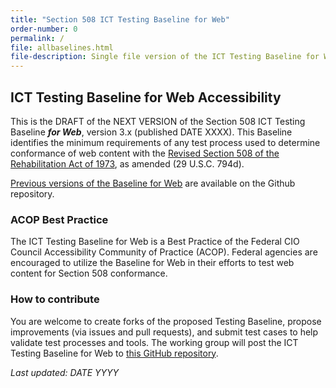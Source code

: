 ```yaml
---
title: "Section 508 ICT Testing Baseline for Web"
order-number: 0
permalink: /
file: allbaselines.html
file-description: Single file version of the ICT Testing Baseline for Web
---
```

## ICT Testing Baseline for Web Accessibility

This is the DRAFT of the NEXT VERSION of the Section 508 ICT Testing Baseline ***for Web***, version 3.x (published DATE XXXX). This Baseline identifies the minimum requirements of any test process used to determine conformance of web content with the [Revised Section 508 of the Rehabilitation Act of 1973](https://www.access-board.gov/ict), as amended (29 U.S.C. 794d).

[Previous versions of the Baseline for Web](https://github.com/atbcb/ICTTestingBaseline/releases) are available on the Github repository.

### ACOP Best Practice
The ICT Testing Baseline for Web is a Best Practice of the Federal CIO Council Accessibility Community of Practice (ACOP). Federal agencies are encouraged to utilize the Baseline for Web in their efforts to test web content for Section 508 conformance.

### How to contribute
You are welcome to create forks of the proposed Testing Baseline, propose improvements (via issues and pull requests), and submit test cases to help validate test processes and tools. The working group will post the ICT Testing Baseline for Web to [this GitHub repository](https://github.com/atbcb/ICTTestingBaseline).  



*Last updated: DATE YYYY*

